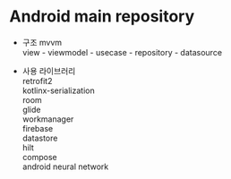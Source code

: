 # Android main repository

* 구조
mvvm   
view - viewmodel - usecase - repository - datasource

* 사용 라이브러리   
    retrofit2   
    kotlinx-serialization   
    room   
    glide   
    workmanager   
    firebase   
    datastore   
    hilt   
    compose   
    android neural network
